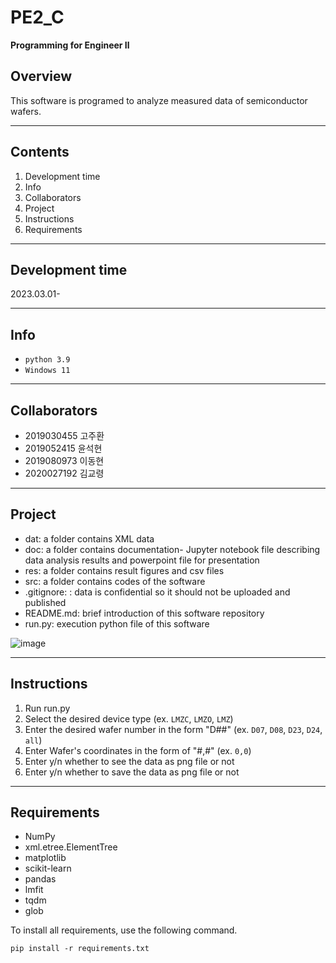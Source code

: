 # PE2_C
**Programming for Engineer Ⅱ**   


## Overview
This software is programed to analyze measured data of semiconductor wafers.
* * *

## Contents
1. Development time   
2. Info
3. Collaborators
4. Project
5. Instructions
6. Requirements
* * *

## Development time
2023.03.01-
* * *

## Info
- `python 3.9`
- `Windows 11`
* * *

## Collaborators
- 2019030455 고주환   
- 2019052415 윤석현   
- 2019080973 이동현   
- 2020027192 김교령
* * *

## Project
- dat: a folder contains XML data
- doc: a folder contains documentation- Jupyter notebook file describing data analysis results and powerpoint file for presentation
- res: a folder contains result figures and csv files
- src: a folder contains codes of the software
- .gitignore: : data is confidential so it should not be uploaded and published
- README.md: brief introduction of this software repository
- run.py: execution python file of this software   

![image](https://user-images.githubusercontent.com/127359402/236680428-3d8cf99c-d164-4a9d-a818-274bbd423bff.png)

* * *

## Instructions
1. Run run.py
2. Select the desired device type (ex. `LMZC`, `LMZO`, `LMZ`)
3. Enter the desired wafer number in the form "D##" (ex. `D07`, `D08`, `D23`, `D24`, `all`)
4. Enter Wafer's coordinates in the form of "#,#" (ex. `0,0`)
5. Enter y/n whether to see the data as png file or not
6. Enter y/n whether to save the data as png file or not
* * *

## Requirements
- NumPy
- xml.etree.ElementTree
- matplotlib
- scikit-learn
- pandas
- lmfit
- tqdm
- glob

To install all requirements, use the following command.   
```
pip install -r requirements.txt
```
